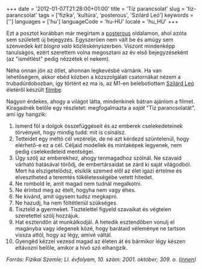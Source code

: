 +++
date = '2012-01-07T21:28:00+01:00'
title = 'Tíz parancsolat'
slug = 'tiz-parancsolat'
tags = ['fizika', 'kultúra', 'posterous', 'Szilárd Leó']
keywords = ['']
languages = ['hu']
languageCode = 'hu-HU'
locale = 'hu_HU'
+++

Ezt a posztot korábban már megírtam a [posterous](http://vbalazs.posterous.com/tiz-parancsolat) oldalamon, ahol azóta sem született új bejegyzés. Egyszerűen nem vált be és amúgy sem szenvedek _két blogra való_ közléskényszerben. Viszont mindenképp tanulságos, ezért szerettem volna megosztani az év első bejegyzéseként (az "ismétlést" pedig nézzétek el nekem).


Néha onnan jön az ötlet, ahonnan legkevésbé várnánk. Ha van lehetőségem, akkor ebéd közben a közszolgálati csatornákat nézem a trubadúrdobozban, így történt ez ma is, az M1-en belebotlottam [Szilárd Leó](http://hu.wikipedia.org/wiki/Szil%C3%A1rd_Le%C3%B3) életéről készült [filmbe](http://premier.mtv.hu/Hirek/2011/02/09/09/Szilard_Leo__valamilyen_ertelemben_gyermek_tudtam_maradni.aspx).

Nagyon érdekes, ahogy a világot látta, mindenkinek bátran ajánlom a filmet. Kiragadnék belőle egy részletet: megfogalmazta a _saját_ "Tíz parancsolatát", ami így hangzik:

1. Ismerd föl a dolgok összefüggéseit és az emberek cselekedeteinek törvényeit, hogy mindig tudd: mit is csinálsz.
1. Tetteidet egy méltó cél vezérelje, de ne azt kérdezd szüntelenül, hogy elérhető-e ez a cél. Céljaid modellek és mintaképek legyenek, nem pedig cselekedeteid mentségei.
1. Úgy szólj az emberekhez, ahogy tenmagadhoz szólnál. Ne szavaid várható hatásával törődj, de embertársaidat se zárd ki saját világodból. Mert ha elszigetelődsz, elsiklik szemed elől az élet igazi értelme és elvesztheted a teremtés tökéletességébe vetett hitedet.
1. Ne rombold le, amit magad nem tudnál megalkotni.
1. Ne érintsd meg az ételt, hogyha nem vagy éhes.
1. Ne kívánd, amit úgysem tudsz megkapni.
1. Ne hazudj, ha nem föltétlenül szükséges.
1. Tiszteld a gyermeket. Tisztelettel figyeld szavaikat és végtelen szeretettel szólj hozzájuk.
1. Hat esztendőn át munkálkodjál. A hetedik esztendőben vonulj el magányba vagy idegenek közé, hogy barátaid véleménye ne tartson vissza attól, hogy az légy, amivé váltál.
1. Gyengéd kézzel vezesd magad az életen át és bármikor légy készen eltávozni belőle, amikor a hívó szó elhangzik.

_Forrás: Fizikai Szemle; LI. évfolyam, 10. szám: 2001. október; 309. o. ([innen](http://matfiz.uw.hu/vendegek/tiz_parancsolat.html))_
